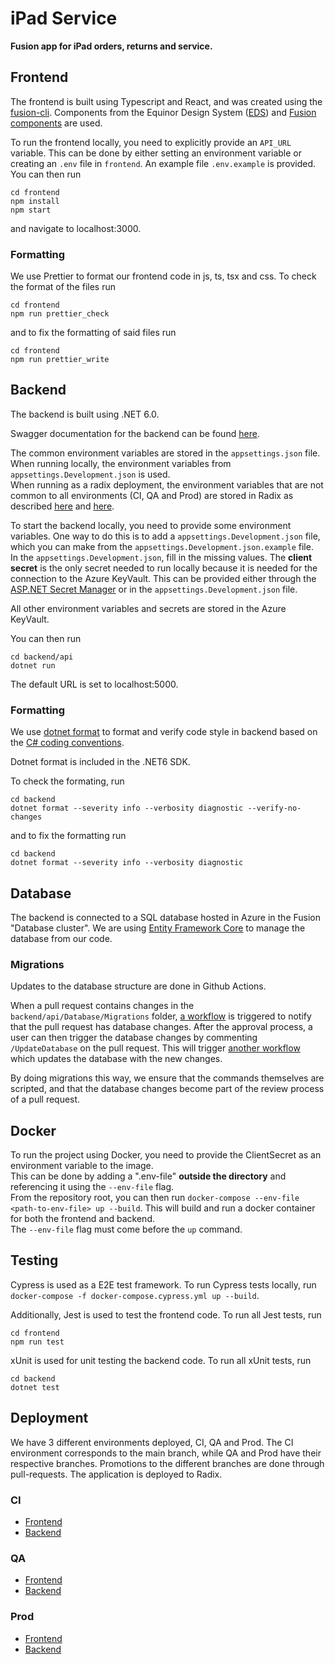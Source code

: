 # iPad Service
**Fusion app for iPad orders, returns and service.**

## Frontend
The frontend is built using Typescript and React, and was created using the
[fusion-cli](https://github.com/equinor/fusion-cli). Components from the
Equinor Design System ([EDS](https://eds.equinor.com/)) and
[Fusion components](https://github.com/equinor/fusion-components) are used. 

To run the frontend locally, you need to explicitly provide an ``API_URL``
variable. This can be done by either setting an environment variable or creating
an ``.env`` file in ``frontend``. An example file ``.env.example`` is provided.
You can then run
```
cd frontend
npm install
npm start
```
and navigate to localhost:3000.

### Formatting
We use Prettier to format our frontend code in js, ts, tsx and css.
To check the format of the files run
```
cd frontend
npm run prettier_check
```
and to fix the formatting of said files run
```
cd frontend
npm run prettier_write
```

## Backend
The backend is built using .NET 6.0.  

Swagger documentation for the backend can be found 
[here](https://backend-fusion-ipad-service-ci.radix.equinor.com/swagger).  

The common environment variables are stored in the ``appsettings.json`` file.
When running locally, the environment variables from ``appsettings.Development.json``
is used.  
When running as a radix deployment, the environment variables that are not common
to all environments (CI, QA and Prod) are stored in Radix as described
[here](https://www.radix.equinor.com/docs/topic-runtime-env/#environment-variables)
and
[here](https://www.radix.equinor.com/docs/topic-concepts/#secret).

To start the backend locally, you need to provide some environment variables.
One way to do this is to add a ``appsettings.Development.json`` file, which 
you can make from the ``appsettings.Development.json.example`` file.  
In the ``appsettings.Development.json``, fill in the missing values.
The **client secret** is the only secret needed to run locally because it is
needed for the connection to the Azure KeyVault.
This can be provided either through the
[ASP.NET Secret Manager](https://www.sharepointcafe.net/2021/04/secret-manager-in-dotnet-core.html)
or in the `appsettings.Development.json` file.
  
All other environment variables and secrets are stored in the Azure KeyVault.
  
You can then run
```
cd backend/api
dotnet run
```
The default URL is set to localhost:5000.

### Formatting
We use [dotnet format](https://docs.microsoft.com/en-us/dotnet/core/tools/dotnet-format)
to format and verify code style in backend based on the 
[C# coding conventions](https://docs.microsoft.com/en-us/dotnet/csharp/fundamentals/coding-style/coding-conventions).  

Dotnet format is included in the .NET6 SDK.

To check the formating, run 
```
cd backend
dotnet format --severity info --verbosity diagnostic --verify-no-changes
```
and to fix the formatting run
```
cd backend
dotnet format --severity info --verbosity diagnostic
```
  
## Database
The backend is connected to a SQL database hosted in Azure in the Fusion "Database cluster".
We are using 
[Entity Framework Core](https://docs.microsoft.com/en-us/ef/core/)
to manage the database from our code.

### Migrations
Updates to the database structure are done in Github Actions.  
  
When a pull request contains changes in the `backend/api/Database/Migrations` folder,
[a workflow](https://github.com/equinor/fusion-app-iPad/blob/main/.github/workflows/notifyMigrationChanges.yml)
is triggered to notify that the pull request has database changes.
After the approval process, a user can then trigger the database changes by commenting
`/UpdateDatabase` on the pull request.
This will trigger 
[another workflow](https://github.com/equinor/fusion-app-iPad/blob/main/.github/workflows/updateDatabase.yml) 
which updates the database with the new changes.
  
By doing migrations this way, we ensure that the commands themselves are scripted, and that the database
changes become part of the review process of a pull request.
  
## Docker
To run the project using Docker, you need to provide the ClientSecret as an environment variable to the image.  
This can be done by adding a ".env-file" **outside the directory** and referencing it using the `--env-file` flag.  
From the repository root, you can then run ``docker-compose --env-file <path-to-env-file> up --build``. This will
build and run a docker container for both the frontend and backend.  
The `--env-file` flag must come before the `up` command.

## Testing
Cypress is used as a E2E test framework. To run Cypress tests locally, run
``docker-compose -f docker-compose.cypress.yml up --build``.

Additionally, Jest is used to test the frontend code. To run all Jest tests, run
```
cd frontend
npm run test
```

xUnit is used for unit testing the backend code. To run all xUnit tests, run
```
cd backend
dotnet test
```  

## Deployment
We have 3 different environments deployed, CI, QA and Prod. The CI environment corresponds to the main branch,
while QA and Prod have their respective branches. Promotions to the different branches are done through pull-requests.
The application is deployed to Radix.

### CI
* [Frontend](https://frontend-fusion-ipad-service-ci.radix.equinor.com/)
* [Backend](https://backend-fusion-ipad-service-ci.radix.equinor.com/swagger)

### QA
* [Frontend](https://frontend-fusion-ipad-service-qa.radix.equinor.com/)
* [Backend](https://backend-fusion-ipad-service-qa.radix.equinor.com/swagger)

### Prod
* [Frontend](https://frontend-fusion-ipad-service-prod.radix.equinor.com/)
* [Backend](https://backend-fusion-ipad-service-prod.radix.equinor.com/swagger)

